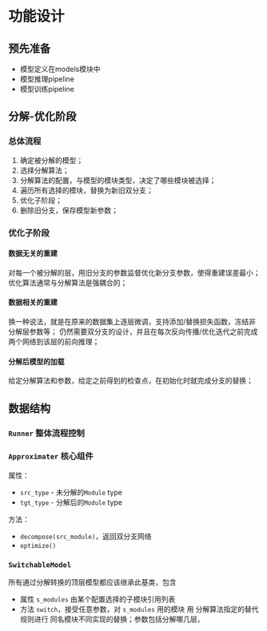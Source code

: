 # 功能设计

## 预先准备

- 模型定义在models模块中
- 模型推理pipeline
- 模型训练pipeline

## 分解-优化阶段

### 总体流程

1. 确定被分解的模型；
2. 选择分解算法；
3. 分解算法的配置，与模型的模块类型，决定了哪些模块被选择；
4. 遍历所有选择的模块，替换为新旧双分支；
5. 优化子阶段；
6. 删除旧分支，保存模型新参数；


### 优化子阶段

#### 数据无关的重建

对每一个被分解的层，用旧分支的参数监督优化新分支参数，使得重建误差最小；
优化算法通常与分解算法是强耦合的；

#### 数据相关的重建

换一种说法，就是在原来的数据集上逐层微调，支持添加/替换损失函数，冻结非分解层参数等；
仍然需要双分支的设计，并且在每次反向传播/优化迭代之前完成两个网络到该层的前向推理；

#### 分解后模型的加载

给定分解算法和参数，给定之前得到的检查点，在初始化时就完成分支的替换；


## 数据结构

### `Runner` 整体流程控制

### `Approximater` 核心组件

属性：

- `src_type` - 未分解的`Module` type 
- `tgt_type` - 分解后的`Module` type

方法：

- `decompose(src_module)`，返回双分支网络
- `optimize()`



### `SwitchableModel`

所有通过分解转换的顶层模型都应该继承此基类，包含

- 属性 `s_modules` 由某个配置选择的子模块引用列表
- 方法 `switch`，接受任意参数，对 `s_modules` 用的模块 用 分解算法指定的替代规则进行 同名模块不同实现的替换；参数包括分解哪几层，



